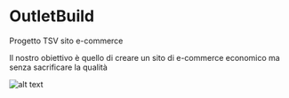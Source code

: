 # OutletBuild
Progetto TSV sito e-commerce

Il nostro obiettivo è quello di creare un sito di e-commerce economico ma senza sacrificare la qualità

![alt text](https://i.pinimg.com/736x/3a/b8/42/3ab8428269f618ea3ab6a28257bc055d.jpg)
